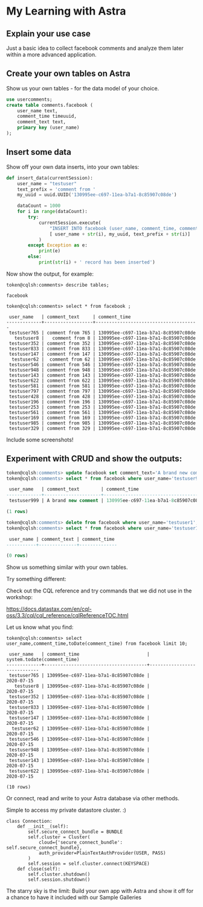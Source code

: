 # My Learning with Astra #

## Explain your use case ##

Just a basic idea to collect facebook comments and analyze them later within a more advanced application.

## Create your own tables on Astra ##

Show us your own tables - for the data model of your choice.

```sql
use usercomments;
create table comments.facebook (
    user_name text, 
    comment_time timeuuid, 
    comment_text text, 
    primary key (user_name)
);
```

## Insert some data ##

Show off your own data inserts, into your own tables:

```python
def insert_data(currentSession):
    user_name = "testuser"
    text_prefix = 'comment from '
    my_uuid = uuid.UUID('130995ee-c697-11ea-b7a1-8c85907c08de')

    dataCount = 1000
    for i in range(dataCount):
        try:
            currentSession.execute(
                "INSERT INTO facebook (user_name, comment_time, comment_text) VALUES (%s, %s, %s)",
                [ user_name + str(i), my_uuid, text_prefix + str(i)]
            )
        except Exception as e:
            print(e)
        else:
            print(str(i) + ' record has been inserted')

```

Now show the output, for example:

```
token@cqlsh:comments> describe tables;

facebook

token@cqlsh:comments> select * from facebook ;

 user_name   | comment_text     | comment_time
-------------+------------------+--------------------------------------
 testuser765 | comment from 765 | 130995ee-c697-11ea-b7a1-8c85907c08de
   testuser8 |   comment from 8 | 130995ee-c697-11ea-b7a1-8c85907c08de
 testuser352 | comment from 352 | 130995ee-c697-11ea-b7a1-8c85907c08de
 testuser833 | comment from 833 | 130995ee-c697-11ea-b7a1-8c85907c08de
 testuser147 | comment from 147 | 130995ee-c697-11ea-b7a1-8c85907c08de
  testuser62 |  comment from 62 | 130995ee-c697-11ea-b7a1-8c85907c08de
 testuser546 | comment from 546 | 130995ee-c697-11ea-b7a1-8c85907c08de
 testuser948 | comment from 948 | 130995ee-c697-11ea-b7a1-8c85907c08de
 testuser143 | comment from 143 | 130995ee-c697-11ea-b7a1-8c85907c08de
 testuser622 | comment from 622 | 130995ee-c697-11ea-b7a1-8c85907c08de
 testuser581 | comment from 581 | 130995ee-c697-11ea-b7a1-8c85907c08de
 testuser797 | comment from 797 | 130995ee-c697-11ea-b7a1-8c85907c08de
 testuser428 | comment from 428 | 130995ee-c697-11ea-b7a1-8c85907c08de
 testuser196 | comment from 196 | 130995ee-c697-11ea-b7a1-8c85907c08de
 testuser253 | comment from 253 | 130995ee-c697-11ea-b7a1-8c85907c08de
 testuser561 | comment from 561 | 130995ee-c697-11ea-b7a1-8c85907c08de
 testuser169 | comment from 169 | 130995ee-c697-11ea-b7a1-8c85907c08de
 testuser985 | comment from 985 | 130995ee-c697-11ea-b7a1-8c85907c08de
 testuser329 | comment from 329 | 130995ee-c697-11ea-b7a1-8c85907c08de
```

Include some screenshots!

## Experiment with CRUD and show the outputs: ##

```sql
token@cqlsh:comments> update facebook set comment_text='A brand new comment' where user_name='testuser999';
token@cqlsh:comments> select * from facebook where user_name='testuser999';

 user_name   | comment_text        | comment_time
-------------+---------------------+--------------------------------------
 testuser999 | A brand new comment | 130995ee-c697-11ea-b7a1-8c85907c08de

(1 rows)
```

```sql
token@cqlsh:comments> delete from facebook where user_name='testuser1';
token@cqlsh:comments> select * from facebook where user_name='testuser1';

 user_name | comment_text | comment_time
-----------+--------------+--------------

(0 rows)
```

Show us something similar with your own tables.

Try something different:

Check out the CQL reference and try commands that we did not use in the workshop:

https://docs.datastax.com/en/cql-oss/3.3/cql/cql_reference/cqlReferenceTOC.html

Let us know what you find:

```
token@cqlsh:comments> select user_name,comment_time,toDate(comment_time) from facebook limit 10;

 user_name   | comment_time                         | system.todate(comment_time)
-------------+--------------------------------------+-----------------------------
 testuser765 | 130995ee-c697-11ea-b7a1-8c85907c08de |                  2020-07-15
   testuser8 | 130995ee-c697-11ea-b7a1-8c85907c08de |                  2020-07-15
 testuser352 | 130995ee-c697-11ea-b7a1-8c85907c08de |                  2020-07-15
 testuser833 | 130995ee-c697-11ea-b7a1-8c85907c08de |                  2020-07-15
 testuser147 | 130995ee-c697-11ea-b7a1-8c85907c08de |                  2020-07-15
  testuser62 | 130995ee-c697-11ea-b7a1-8c85907c08de |                  2020-07-15
 testuser546 | 130995ee-c697-11ea-b7a1-8c85907c08de |                  2020-07-15
 testuser948 | 130995ee-c697-11ea-b7a1-8c85907c08de |                  2020-07-15
 testuser143 | 130995ee-c697-11ea-b7a1-8c85907c08de |                  2020-07-15
 testuser622 | 130995ee-c697-11ea-b7a1-8c85907c08de |                  2020-07-15

(10 rows)
```

Or connect, read and write to your Astra database via other methods.

Simple to access my private datastore cluster. :)

```
class Connection:
    def __init__(self):
        self.secure_connect_bundle = BUNDLE
        self.cluster = Cluster(
            cloud={'secure_connect_bundle': self.secure_connect_bundle},
            auth_provider=PlainTextAuthProvider(USER, PASS)
        )
        self.session = self.cluster.connect(KEYSPACE)
    def close(self):
        self.cluster.shutdown()
        self.session.shutdown()
```

The starry sky is the limit: Build your own app with Astra and show it off for a chance to have it included with our Sample Galleries



